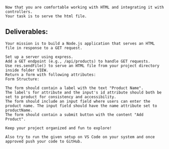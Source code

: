     Now that you are comfortable working with HTML and integrating it with controllers.
    Your task is to serve the html file.

## Deliverables:
    Your mission is to build a Node.js application that serves an HTML file in response to a GET request.

    Set up a server using express.
    Add a GET endpoint (e.g., /api/products) to handle GET requests.
    Use res.sendFile() to serve an HTML file from your project directory inside folder VIEW.
    Return a form with following attributes:
    Form Structure:

    The form should contain a label with the text "Product Name".
    The label's for attribute and the input's id attribute should both be set to product for consistency and accessibility.
    The form should include an input field where users can enter the product name. The input field should have the name attribute set to productName.
    The form should contain a submit button with the content "Add Product".

    Keep your project organized and fun to explore!

    Also try to run the given setup on VS Code on your system and once approved push your code to GitHub.
